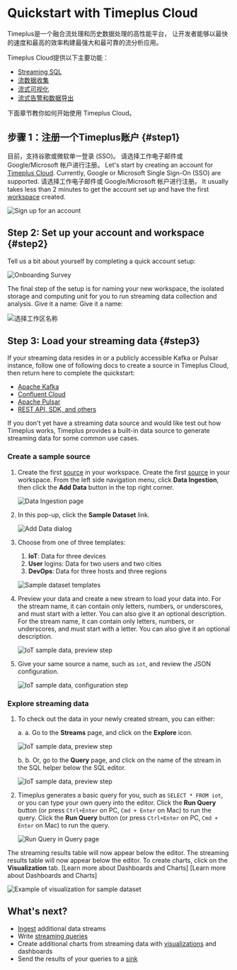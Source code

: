 # Quickstart with Timeplus Cloud

Timeplus是一个融合流处理和历史数据处理的高性能平台， 让开发者能够以最快的速度和最高的效率构建最强大和最可靠的流分析应用。

Timeplus Cloud提供以下主要功能：

* [Streaming SQL](query-syntax)
* [流数据收集](ingestion)
* [流式可视化](viz)
* [流式告警和数据导出](destination)

下面章节教你如何开始使用 Timeplus Cloud。

## 步骤 1：注册一个Timeplus账户 {#step1}

目前，支持谷歌或微软单一登录 (SSO)。 请选择工作电子邮件或 Google/Microsoft 帐户进行注册。 Let's start by creating an account for [Timeplus Cloud](https://us.timeplus.cloud/). Currently, Google or Microsoft Single Sign-On (SSO) are supported. 请选择工作电子邮件或 Google/Microsoft 帐户进行注册。 It usually takes less than 2 minutes to get the account set up and have the first [workspace](glossary#workspace) created.

![Sign up for an account](/img/sign-up-page.png)

## Step 2: Set up your account and workspace {#step2}

Tell us a bit about yourself by completing a quick account setup:

![Onboarding Survey](/img/onboarding-survey.png)

The final step of the setup is for naming your new workspace, the isolated storage and computing unit for you to run streaming data collection and analysis. Give it a name: Give it a name:

![选择工作区名称](/img/workspace-name-setup.png)

## Step 3: Load your streaming data {#step3}

If your streaming data resides in or a publicly accessible Kafka or Pulsar instance, follow one of following docs to create a source in Timeplus Cloud, then return here to complete the quickstart:

- [Apache Kafka](kafka-source)
- [Confluent Cloud](confluent-cloud-source)
- [Apache Pulsar](pulsar-source)
- [REST API, SDK, and others](ingestion)

If you don't yet have a streaming data source and would like test out how Timeplus works, Timeplus provides a built-in data source to generate streaming data for some common use cases.

### Create a sample source

1. Create the first [source](glossary#source) in your workspace. Create the first [source](glossary#source) in your workspace. From the left side navigation menu, click **Data Ingestion**, then click the **Add Data** button in the top right corner.

   ![Data Ingestion page](/img/sample-source-button-1.png)

2. In this pop-up, click the **Sample Dataset** link.

   ![Add Data dialog](/img/sample-source-dialog-2.png)

3. Choose from one of three templates:

   1. **IoT**: Data for three devices
   2. **User** logins: Data for two users and two cities
   3. **DevOps**: Data for three hosts and three regions

   ![Sample dataset templates](/img/sample-source-template-3.png)

4. Preview your data and create a new stream to load your data into. For the stream name, it can contain only letters, numbers, or underscores, and must start with a letter. You can also give it an optional description. For the stream name, it can contain only letters, numbers, or underscores, and must start with a letter. You can also give it an optional description.

   ![IoT sample data, preview step](/img/sample-source-preview-4.png)

5. Give your same source a name, such as `iot`, and review the JSON configuration.

   ![IoT sample data, configuration step](/img/sample-source-configuration-5.png)

### Explore streaming data

1. To check out the data in your newly created stream, you can either:

   a. a. Go to the **Streams** page, and click on the **Explore** icon.

   ![IoT sample data, preview step](/img/streams-list.png)

   b. b. Or, go to the **Query** page, and click on the name of the stream in the SQL helper below the SQL editor.

   ![IoT sample data, preview step](/img/stream_name-in-list.png)

2. Timeplus generates a basic query for you, such as `SELECT * FROM iot`, or you can type your own query into the editor. Click the **Run Query** button (or press `Ctrl+Enter` on PC, `Cmd + Enter` on Mac) to run the query. Click the **Run Query** button (or press `Ctrl+Enter` on PC, `Cmd + Enter` on Mac) to run the query.

   ![Run Query in Query page](/img/run-query.png)

The streaming results table will now appear below the editor. The streaming results table will now appear below the editor. To create charts, click on the **Visualization** tab. \[Learn more about Dashboards and Charts\] \[Learn more about Dashboards and Charts\]

![Example of visualization for sample dataset](/img/viz-sample-iot.png)

## What's next?

- [Ingest](ingestion) additional data streams
- Write [streaming queries](query-syntax)
- Create additional charts from streaming data with [visualizations](viz) and dashboards
- Send the results of your queries to a [sink](destination)
